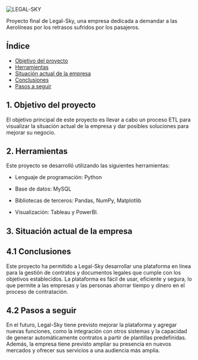 ![LEGAL-SKY](https://github.com/crisgo-data/Legal-Sky/blob/main/im%C3%A1genes/portada.JPG)


Proyecto final de Legal-Sky, una empresa dedicada a demandar a las Aerolíneas por los retrasos sufridos por los pasajeros.


## Índice

- [Objetivo del proyecto](#objetivo-del-proyecto)
- [Herramientas](#herramientas)
- [Situación actual de la empresa](#situación-actual-de-la-empresa)
- [Conclusiones](#conclusiones)
- [Pasos a seguir](#pasos-a-seguir)


## 1. Objetivo del proyecto

El objetivo principal de este proyecto es llevar a cabo un proceso ETL para visualizar la situación actual de la empresa y dar posibles soluciones para mejorar su negocio.


## 2. Herramientas

Este proyecto se desarrolló utilizando las siguientes herramientas:

- Lenguaje de programación: Python

- Base de datos: MySQL

- Bibliotecas de terceros: Pandas, NumPy, Matplotlib

- Visualización: Tableau y PowerBI.



## 3. Situación actual de la empresa










## 4.1 Conclusiones

Este proyecto ha permitido a Legal-Sky desarrollar una plataforma en línea para la gestión de contratos y documentos legales que cumple con los objetivos establecidos. La plataforma es fácil de usar, eficiente y segura, lo que permite a las empresas y las personas ahorrar tiempo y dinero en el proceso de contratación.

## 4.2 Pasos a seguir

En el futuro, Legal-Sky tiene previsto mejorar la plataforma y agregar nuevas funciones, como la integración con otros sistemas y la capacidad de generar automáticamente contratos a partir de plantillas predefinidas. Además, la empresa tiene previsto ampliar su presencia en nuevos mercados y ofrecer sus servicios a una audiencia más amplia.

